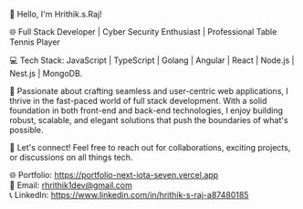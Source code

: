 👋 Hello, I'm Hrithik.s.Raj!

🌐 Full Stack Developer | Cyber Security Enthusiast | Professional Table Tennis Player 

💻 Tech Stack: JavaScript | TypeScript | Golang | Angular | React | Node.js | Nest.js | MongoDB.

🚀 Passionate about crafting seamless and user-centric web applications, I thrive in the fast-paced world of full stack development. With a solid foundation in both front-end and back-end technologies, I enjoy building robust, scalable, and elegant solutions that push the boundaries of what's possible.

🤝 Let's connect! Feel free to reach out for collaborations, exciting projects, or discussions on all things tech.

🌐 Portfolio: https://portfolio-next-iota-seven.vercel.app <br>
📧 Email: rhrithik1dev@gmail.com <br>
📞 LinkedIn: https://www.linkedin.com/in/hrithik-s-raj-a87480185
